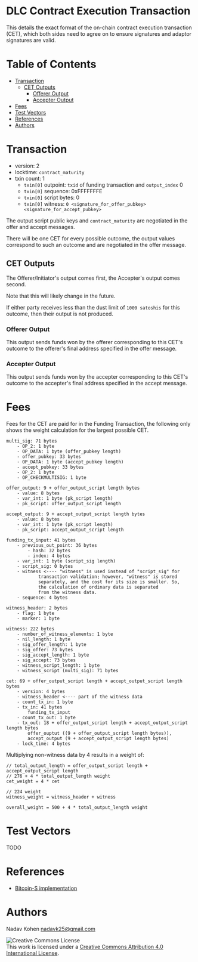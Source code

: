 # DLC Contract Execution Transaction

This details the exact format of the on-chain contract execution transaction (CET), which both sides need to agree on to ensure signatures and adaptor signatures are valid.

# Table of Contents

* [Transaction](#transaction)
  * [CET Outputs](#cet-outputs)
    * [Offerer Output](#offerer-output)
    * [Accepter Output](#accepter-output)
* [Fees](#fees)
* [Test Vectors](#test-vectors)
* [References](#references)
* [Authors](#authors)

# Transaction

* version: 2
* locktime: `contract_maturity`
* txin count: 1
  * `txin[0]` outpoint: `txid` of funding transaction and `output_index` 0
  * `txin[0]` sequence: 0xFFFFFFFE
  * `txin[0]` script bytes: 0
  * `txin[0]` witness: `0 <signature_for_offer_pubkey> <signature_for_accept_pubkey>`

The output script public keys and `contract_maturity` are negotiated in the offer and accept messages.

There will be one CET for every possible outcome, the output values correspond to such an outcome and are negotiated in the offer message.

## CET Outputs

The Offerer/Initiator's output comes first, the Accepter's output comes second.

Note that this will likely change in the future.

If either party receives less than the dust limit of `1000 satoshis` for this outcome, then their output is not produced.

### Offerer Output

This output sends funds won by the offerer corresponding to this CET's outcome to the offerer's final address specified in the offer message.

### Accepter Output

This output sends funds won by the accepter corresponding to this CET's outcome to the accepter's final address specified in the accept message.

# Fees

Fees for the CET are paid for in the Funding Transaction, the following only shows the weight calculation for the largest possible CET.

```
multi_sig: 71 bytes
	- OP_2: 1 byte
	- OP_DATA: 1 byte (offer_pubkey length)
	- offer_pubkey: 33 bytes
	- OP_DATA: 1 byte (accept_pubkey length)
	- accept_pubkey: 33 bytes
	- OP_2: 1 byte
	- OP_CHECKMULTISIG: 1 byte

offer_output: 9 + offer_output_script length bytes
	- value: 8 bytes
	- var_int: 1 byte (pk_script length)
	- pk_script: offer_output_script length

accept_output: 9 + accept_output_script length bytes
	- value: 8 bytes
	- var_int: 1 byte (pk_script length)
	- pk_script: accept_output_script length

funding_tx_input: 41 bytes
	- previous_out_point: 36 bytes
		- hash: 32 bytes
		- index: 4 bytes
	- var_int: 1 byte (script_sig length)
	- script_sig: 0 bytes
	- witness <----	"witness" is used instead of "script_sig" for
 			transaction validation; however, "witness" is stored
 			separately, and the cost for its size is smaller. So,
 		    the calculation of ordinary data is separated
 			from the witness data.
	- sequence: 4 bytes

witness_header: 2 bytes
	- flag: 1 byte
	- marker: 1 byte

witness: 222 bytes
	- number_of_witness_elements: 1 byte
	- nil_length: 1 byte
	- sig_offer_length: 1 byte
	- sig_offer: 73 bytes
	- sig_accept_length: 1 byte
	- sig_accept: 73 bytes
	- witness_script_length: 1 byte
	- witness_script (multi_sig): 71 bytes

cet: 69 + offer_output_script length + accept_output_script length bytes
	- version: 4 bytes
	- witness_header <---- part of the witness data
	- count_tx_in: 1 byte
	- tx_in: 41 bytes
		funding_tx_input
	- count_tx_out: 1 byte
	- tx_out: 18 + offer_output_script length + accept_output_script length bytes
		offer_ouptut ((9 + offer_output_script length bytes)),
		accept_output (9 + accept_output_script length bytes)
	- lock_time: 4 bytes
```

Multiplying non-witness data by 4 results in a weight of:

```
// total_output_length = offer_output_script length + accept_output_script length
// 276 + 4 * total_output_length weight
cet_weight = 4 * cet

// 224 weight
witness_weight = witness_header + witness

overall_weight = 500 + 4 * total_output_length weight
```

# Test Vectors

TODO

# References

* [Bitcoin-S implementation](https://github.com/bitcoin-s/bitcoin-s/blob/adaptor-dlc/dlc/src/main/scala/org/bitcoins/dlc/builder/DLCCETBuilder.scala)

# Authors

Nadav Kohen <nadavk25@gmail.com>

![Creative Commons License](https://i.creativecommons.org/l/by/4.0/88x31.png "License CC-BY")
<br>
This work is licensed under a [Creative Commons Attribution 4.0 International License](http://creativecommons.org/licenses/by/4.0/).

